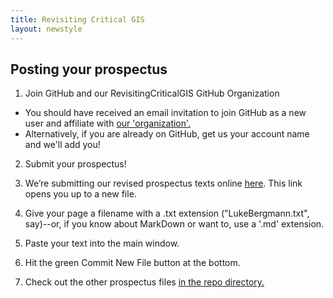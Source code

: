 ```yaml
---
title: Revisiting Critical GIS
layout: newstyle
---
```

## Posting your prospectus


1. Join GitHub and our RevisitingCriticalGIS GitHub Organization

 * You should have received an email invitation to join GitHub as a new user and affiliate with [our 'organization'.](https://github.com/RevisitingCriticalGIS/)
 * Alternatively, if you are already on GitHub, get us your account name and we'll add you!

2. Submit your prospectus!

  1. We’re submitting our revised prospectus texts online [here](https://github.com/RevisitingCriticalGIS/Prospectuses/new/master). This link opens you up to a new file.
  2. Give your page a filename with a .txt extension ("LukeBergmann.txt", say)--or, if you know about MarkDown or want to, use a '.md' extension.
  3. Paste your text into the main window.
  4. Hit the green Commit New File button at the bottom.
  5. Check out the other prospectus files [in the repo directory.](https://github.com/RevisitingCriticalGIS/Prospectuses)
